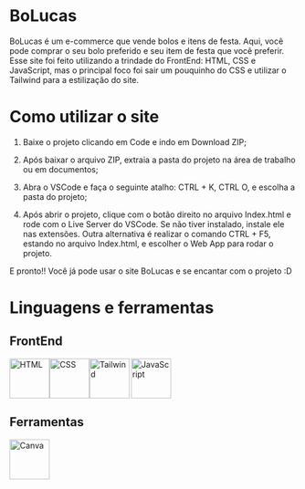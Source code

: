 # BoLucas

BoLucas é um e-commerce que vende bolos e itens de festa. Aqui, você pode comprar o seu bolo preferido e seu item de festa que você preferir.
Esse site foi feito utilizando a trindade do FrontEnd: HTML, CSS e JavaScript, mas o principal foco foi sair um pouquinho do CSS e utilizar o Tailwind para a estilização do site.

# Como utilizar o site

1. Baixe o projeto clicando em Code e indo em Download ZIP;

2. Após baixar o arquivo ZIP, extraia a pasta do projeto na área de trabalho ou em documentos;

3. Abra o VSCode e faça o seguinte atalho: CTRL + K, CTRL O, e escolha a pasta do projeto;

4. Após abrir o projeto, clique com o botão direito no arquivo Index.html e rode com o Live Server do VSCode. Se não tiver instalado, instale ele nas extensões. Outra alternativa é realizar o comando CTRL + F5, estando no arquivo Index.html, e escolher o Web App para rodar o projeto.

E pronto!! Você já pode usar o site BoLucas e se encantar com o projeto :D

# Linguagens e ferramentas

## FrontEnd

<div style="display: flex;">
    <img src="https://cdn.jsdelivr.net/gh/devicons/devicon@latest/icons/html5/html5-original.svg" alt="HTML" title="HTML" width="70px" height="70px"/>
    <img src="https://cdn.jsdelivr.net/gh/devicons/devicon@latest/icons/css3/css3-original.svg" alt="CSS" title="CSS" width="70px" height="70px"/>
    <img src="https://cdn.jsdelivr.net/gh/devicons/devicon@latest/icons/tailwindcss/tailwindcss-original.svg" alt="Tailwind" title="Tailwind" width="70px" height="70px"/>
    <img src="https://cdn.jsdelivr.net/gh/devicons/devicon@latest/icons/javascript/javascript-original.svg" alt="JavaScript" title="JavaScript" width="70px" height="70px" style="margin-left: 3px"/>
</div>

## Ferramentas

<div style="display: flex;">
    <img src="https://cdn.jsdelivr.net/gh/devicons/devicon@latest/icons/canva/canva-original.svg" alt="Canva" title="Canva" width="70px" height="70px"/>
</div>